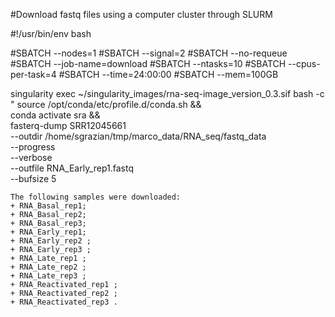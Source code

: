 #Download fastq files using a computer cluster through SLURM

#!/usr/bin/env bash

#SBATCH --nodes=1
#SBATCH --signal=2
#SBATCH --no-requeue
#SBATCH --job-name=download
#SBATCH --ntasks=10
#SBATCH --cpus-per-task=4
#SBATCH --time=24:00:00
#SBATCH --mem=100GB

singularity exec ~/singularity_images/rna-seq-image_version_0.3.sif bash -c "
  source /opt/conda/etc/profile.d/conda.sh && \
  conda activate sra && \
  fasterq-dump SRR12045661 \
  --outdir /home/sgrazian/tmp/marco_data/RNA_seq/fastq_data \
  --progress \
  --verbose \
  --outfile RNA_Early_rep1.fastq \
  --bufsize 5
```
The following samples were downloaded:
+ RNA_Basal_rep1;
+ RNA_Basal_rep2;
+ RNA_Basal_rep3;
+ RNA_Early_rep1;
+ RNA_Early_rep2 ;
+ RNA_Early_rep3 ;
+ RNA_Late_rep1 ;
+ RNA_Late_rep2 ;
+ RNA_Late_rep3 ;
+ RNA_Reactivated_rep1 ;
+ RNA_Reactivated_rep2 ;
+ RNA_Reactivated_rep3 .
